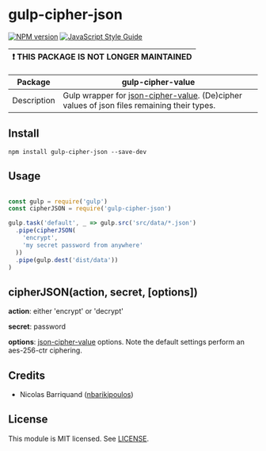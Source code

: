 # gulp-cipher-json

[![NPM version][npm-image]][npm-url]
[![JavaScript Style Guide][standard-image]][standard-url]

| :exclamation: THIS PACKAGE IS NOT LONGER MAINTAINED |
|-----------------------------------------|

| Package | gulp-cipher-value |
| ------- | ----------------- |
| Description | Gulp wrapper for [json-cipher-value](https://github.com/nbarikipoulos/json-cipher-value). (De)cipher values of json files remaining their types. |

## Install

```shell
npm install gulp-cipher-json --save-dev
```

## Usage

```js

const gulp = require('gulp')
const cipherJSON = require('gulp-cipher-json')

gulp.task('default', _ => gulp.src('src/data/*.json')
  .pipe(cipherJSON(
    'encrypt',
    'my secret password from anywhere'
  ))
  .pipe(gulp.dest('dist/data'))
)
```

## cipherJSON(action, secret, [options])

__action__: either 'encrypt' or 'decrypt'

__secret__: password

__options__: [json-cipher-value](https://github.com/nbarikipoulos/json-cipher-value) options. Note the default settings perform an aes-256-ctr ciphering.


## Credits

- Nicolas Barriquand ([nbarikipoulos](https://github.com/nbarikipoulos))

## License

This module is MIT licensed. See [LICENSE](./LICENSE.md).

[npm-url]: https://www.npmjs.com/package/gulp-cipher-json
[npm-image]: https://img.shields.io/npm/v/gulp-cipher-json.svg
[standard-url]: https://standardjs.com
[standard-image]: https://img.shields.io/badge/code_style-standard-brightgreen.svg

